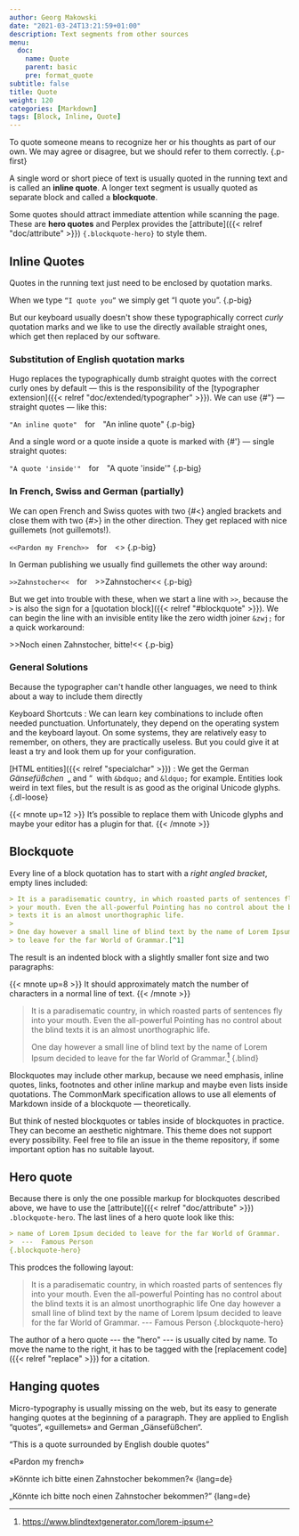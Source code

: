 ```yaml
---
author: Georg Makowski
date: "2021-03-24T13:21:59+01:00"
description: Text segments from other sources
menu:
  doc:
    name: Quote
    parent: basic
    pre: format_quote
subtitle: false
title: Quote
weight: 120
categories: [Markdown]
tags: [Block, Inline, Quote]
---
```


To quote someone means to recognize her or his thoughts as part of our own. We may agree or disagree, but we should refer to them correctly.
{.p-first} <!--more-->

A single word or short piece of text is usually quoted in the running text and is called an **inline quote**. A longer text segment is usually quoted as separate block and called a **blockquote**.

Some quotes should attract immediate attention while scanning the page. These are **hero quotes** and Perplex provides the [attribute]({{< relref "doc/attribute" >}}) `{.blockquote-hero}` to style them.

## Inline Quotes

Quotes in the running text just need to be enclosed by quotation marks.

When we type `“I quote you”` we simply get “I quote you”.
{.p-big}

But our keyboard usually doesn't show these typographically correct _curly_ quotation marks and we like to use the directly available straight ones, which get then replaced by our software.

### Substitution of English quotation marks

Hugo replaces the typographically dumb straight quotes with the correct curly ones by default — this is the responsibility of the  [typographer extension]({{< relref "doc/extended/typographer" >}}). We can use {#"} — straight quotes — like this:

`"An inline quote"`&emsp;for&emsp;"An inline quote"
{.p-big}

And a single word or a quote inside a quote is marked with {#\'} — single straight quotes:

`"A quote 'inside'"`&emsp;for&emsp;"A quote 'inside'"
{.p-big}

### In French, Swiss and German (partially)

We can open French and Swiss quotes with two {#<} angled brackets and close them with two {#>} in the other direction. They get replaced with nice guillemets (not guillemots!).

`<<Pardon my French>>`&emsp;for&emsp;<<Pardon my French>>
{.p-big}

In German publishing we usually find guillemets the other way around:

`>>Zahnstocher<<`&emsp;for&emsp;>>Zahnstocher<<
{.p-big}

But we get into trouble with these, when we start a line with `>>`, because the `>` is also the sign for a [quotation block]({{< relref "#blockquote" >}}). We can begin the line with an invisible entity like the zero width joiner `&zwj;` for a quick workaround:

&zwj;>>Noch einen Zahnstocher, bitte!<<
{.p-big}

### General Solutions

Because the typographer can't handle other languages, we need to think about a way to include them directly

Keyboard Shortcuts
: We can learn key combinations to include often needed punctuation. Unfortunately, they depend on the operating system and the keyboard layout. On some systems, they are relatively easy to remember, on others, they are practically useless. But you could give it at least a try and look them up for your configuration.

[HTML entities]({{< relref "specialchar" >}})
: We get the German _Gänsefüßchen_&ensp;&bdquo;&nbsp;and&nbsp;&ldquo;&nbsp; with `&bdquo;` and `&ldquo;` for example. Entities look weird in text files, but the result is as good as the original Unicode glyphs.
{.dl-loose}

{{< mnote up=12 >}}
It’s possible to replace them with Unicode glyphs and maybe your editor has a plugin for that.
{{< /mnote >}}

## Blockquote

Every line of a block quotation has to start with a _right angled bracket_, empty lines  included:

```md
> It is a paradisematic country, in which roasted parts of sentences fly into
> your mouth. Even the all-powerful Pointing has no control about the blind
> texts it is an almost unorthographic life.
>
> One day however a small line of blind text by the name of Lorem Ipsum decided
> to leave for the far World of Grammar.[^1]
```

The result is an indented block with a slightly smaller font size and two paragraphs:

{{< mnote up=8 >}}
It should approximately match the number of characters in a normal line of text.
{{< /mnote >}}

> It is a paradisematic country, in which roasted parts of sentences fly into your mouth. Even the all-powerful Pointing has no control about the blind texts it is an almost unorthographic life.
>
> One day however a small line of blind text by the name of Lorem Ipsum decided to leave for the far World of Grammar.[^1]
{.blind}

Blockquotes may include other markup, because we need emphasis, inline quotes, links, footnotes and other inline markup and maybe even lists inside quotations. The CommonMark specification allows to use all elements of Markdown inside of a blockquote — theoretically.

But think of nested blockquotes or tables inside of blockquotes in practice. They can become an aesthetic nightmare. This theme does not support every possibility. Feel free to file an issue in the theme repository, if some important option has no suitable layout.

## Hero quote

Because there is only the one possible markup for blockquotes described above, we have to use the [attribute]({{< relref "doc/attribute" >}}) `.blockquote-hero`. The last lines of a hero quote look like this:

```md
> name of Lorem Ipsum decided to leave for the far World of Grammar.
>  ---  Famous Person
{.blockquote-hero}
```

This prodces the following layout:
> It is a paradisematic country, in which roasted parts of sentences fly into your mouth. Even the all-powerful Pointing has no control about the blind texts it is an almost unorthographic life One day however a small line of blind text by the name of Lorem Ipsum decided to leave for the far World of Grammar.
>  ---  Famous Person
{.blockquote-hero}

The author of a hero quote --- the "hero" --- is usually cited by name. To move the name to the right, it has to be tagged with the [replacement code]({{< relref "replace" >}}) for a citation.

## Hanging quotes

Micro-typography is usually missing on the web, but its easy to generate hanging quotes at the beginning of a paragraph. They are applied to English “quotes”, «guillemets» and German „Gänsefüßchen“.

“This is a quote surrounded by English double quotes”

«Pardon my french»

»Könnte ich bitte einen Zahnstocher bekommen?«
{lang=de}

„Könnte ich bitte noch einen Zahnstocher bekommen?”
{lang=de}

[^1]: https://www.blindtextgenerator.com/lorem-ipsum
